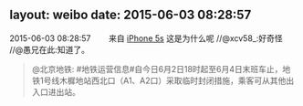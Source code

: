 layout: weibo
date: 2015-06-03 08:28:57
---
2015-06-03 08:28:57  &nbsp;&nbsp;&nbsp;&nbsp;&nbsp;&nbsp; 来自 <a href="sinaweibo://customweibosource" rel="nofollow">iPhone 5s</a>
这是为什么呢 //@xcv58_:好奇怪 //@愚兄在此:知道了。
>  @北京地铁: #地铁运营信息#自今日6月2日18时起至6月4日末班车止，地铁1号线木樨地站西北口（A1、A2口）采取临时封闭措施，乘客可从其他出入口进出站。 ​​​
